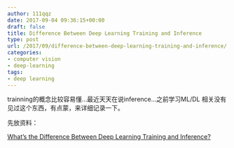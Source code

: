 ```yaml
---
author: 111qqz
date: 2017-09-04 09:36:15+00:00
draft: false
title: Difference Between Deep Learning Training and Inference
type: post
url: /2017/09/difference-between-deep-learning-training-and-inference/
categories:
- computer vision
- deep-learning
tags:
- deep learning
---
```


trainning的概念比较容易懂...最近天天在说inference...之前学习ML/DL 相关没有见过这个东西，有点蒙，来详细记录一下。

先放资料：

[What’s the Difference Between Deep Learning Training and Inference?](https://blogs.nvidia.com/blog/2016/08/22/difference-deep-learning-training-inference-ai/)
